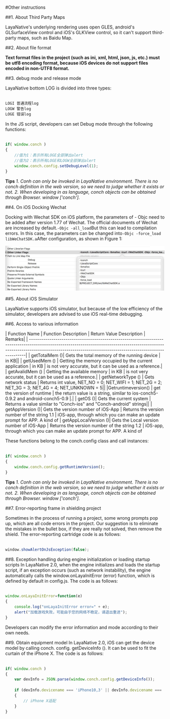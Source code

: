 #Other instructions

##1. About Third Party Maps

LayaNative's underlying rendering uses open GLES, android's GLSurfaceView control and iOS's GLKView control, so it can't support third-party maps, such as Baidu Map.

##2. About file format

**Text format files in the project (such as ini, xml, html, json, js, etc.) must be utf8 encoding format, because iOS devices do not support files encoded in non-UTF8 format.**

##3. debug mode and release mode

LayaNative bottom LOG is divided into three types:


```java

LOGI 普通流程log
LOGW 警告log
LOGE 错误log
```


In the JS script, developers can set Debug mode through the following functions:


```javascript

if( window.conch )
{
    //值为1：表示所有LOGE全部弹出alert
    //值为2：表示所有LOGE和LOGW全部弹出alert
    window.conch.config.setDebugLevel(1);
}
```


**Tips**
*1. Conh can only be invoked in LayaNative environment. There is no conch definition in the web version, so we need to judge whether it exists or not.*
*2. When developing in as language, conch objects can be obtained through Browser. window ['conch'].*

##4. On iOS Docking Wechat

Docking with Wechat SDK on iOS platform, the parameters of - Objc need to be added after version 1.77 of Wechat. The official documents of Wechat are increased by default.`-Objc -all_load`But this can lead to compilation errors.
In this case, the parameters can be changed into`-Objc -force_load libWeChatSDK.a`After configuration, as shown in Figure 1:

![1](img/1.png)

##5. About iOS Simulator

LayaNative supports iOS simulator, but because of the low efficiency of the simulator, developers are advised to use iOS real-time debugging.

##6. Access to various information

| Function Name | Function Description | Return Value Description | Remarks|
| ----------------------------------------------------------------------------------------------------------------------------------------------------------------------------------------------------------------------------------------|
| getTotalMem ()| Gets the total memory of the running device | in KB||
| getUsedMem () | Getting the memory occupied by the current application | in KB | is not very accurate, but it can be used as a reference.|
| getAvalidMem () | Getting the available memory | in KB | is not very accurate, but it can be used as a reference.|
| getNetworkType () | Gets network status | Returns int value, NET_NO = 0; NET_WIFI = 1; NET_2G = 2; NET_3G = 3; NET_4G = 4; NET_UNKNOWN = 5||
|Getruntimeversion() | get the version of runtime | the return value is a string, similar to ios-conch5-0.9.2 and android-conch5-0.9 |.|
| getOS ()| Gets the current system | Returns a value similar to "Conch-ios" and "Conch-android" strings||
| getAppVersion ()| Gets the version number of iOS-App | Returns the version number of the string 1.1 | iOS-app, through which you can make an update prompt for APP. A kind of
| getAppLocalVersion ()| Gets the Local version number of iOS-App | Returns the version number of the string 1.2 | iOS-app, through which you can make an update prompt for APP. A kind of

These functions belong to the conch.config class and call instances:


```javascript

if( window.conch )
{
    window.conch.config.getRuntimeVersion();
}
```


**Tips**
*1. Conh can only be invoked in LayaNative environment. There is no conch definition in the web version, so we need to judge whether it exists or not.*
*2. When developing in as language, conch objects can be obtained through Browser. window ['conch'].*

##7. Error-reporting frame in shielding project

Sometimes in the process of running a project, some wrong prompts pop up, which are all code errors in the project. Our suggestion is to eliminate the mistakes in the bullet box, if they are really not solved, then remove the shield. The error-reporting cartridge code is as follows:


```java

window.showAlertOnJsException(false);
```


##8. Exception handling during engine initialization or loading startup scripts
In LayaNative 2.0, when the engine initializes and loads the startup script, if an exception occurs (such as network instability), the engine automatically calls the window.onLayaInitError (error) function, which is defined by default in config.js. The code is as follows:

```javascript

window.onLayaInitError=function(e)
{
	console.log("onLayaInitError error=" + e);
	alert("加载游戏失败，可能由于您的网络不稳定，请退出重进");
}
```

Developers can modify the error information and mode according to their own needs.

##9. Obtain equipment model
In LayaNative 2.0, iOS can get the device model by calling conch. config. getDeviceInfo (). It can be used to fit the curtain of the iPhone X. The code is as follows:

```javascript

if( window.conch )
{
    var devInfo = JSON.parse(window.conch.config.getDeviceInfo());

    if (devInfo.devicename === 'iPhone10,3' || devInfo.devicename === 'iPhone10,6')
    {
        // iPhone X适配
    }
}
```
